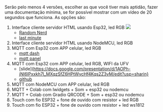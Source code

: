 Serão pelo menos 4 versões, escolher as que você tiver mais aptidão, fazer uma documentação mínima, se for possível mostrar com um vídeo de 20 segundos que funciona. As opções são:
1. Interface cliente servidor HTML usando Esp32, led RGB
   ![](https://lastminuteengineers.b-cdn.net/wp-content/uploads/featuredimages/Creating-Simple-ESP32-Webserver-in-Arduino-IDE-using-Access-Point-Station-mode.webp)
   * [Random Nerd](https://randomnerdtutorials.com/esp32-web-server-arduino-ide/)
   * [last minute](https://lastminuteengineers.com/creating-esp32-web-server-arduino-ide/#google_vignette)
2. Interface cliente servidor HTML usando NodeMCU, led RGB
3. MQTT com Esp32 com APP celular, led RGB
   * [mqtt dash](https://play.google.com/store/apps/details?id=net.routix.mqttdash&hl=en&gl=US&pli=1)
   * [mqtt panel](https://play.google.com/store/apps/details?id=snr.lab.iotmqttpanel.prod&hl=pt)
4. MQTT com Esp32 com APP celular, led RGB, WIFI da UFV
   * [slide](https://docs.google.com/presentation/d/1AOPh-jNl6lPxxkh7l_MXqzSfZ6HPtWycHf4Kqs2Z3vM/edit?usp=sharin}
   * [github](https://github.com/paiva98/connection_example_WIFI-UFV2)
5. MQTT com NodeMCU com APP celular, led RGB
6. MQTT + Colab com Iwidgets + Som + esp32 ou nodemcu
7. MQTT + Colab com Gradio QRCODE + Som + esp32 ou nodemcu
8. Touch com fio ESP32 + fone de ouvido com resistor + led RGB
9. Touch com fio ESP32 + fone de ouvido com resistor + led ws1812


